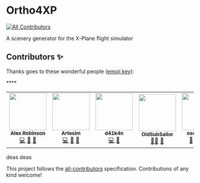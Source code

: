 # Ortho4XP
<!-- ALL-CONTRIBUTORS-BADGE:START - Do not remove or modify this section -->
[![All Contributors](https://img.shields.io/badge/all_contributors-4-orange.svg?style=flat-square)](#contributors-)
<!-- ALL-CONTRIBUTORS-BADGE:END -->
A scenery generator for the X-Plane flight simulator

## Contributors ✨

Thanks goes to these wonderful people ([emoji key](https://allcontributors.org/docs/en/emoji-key)):

<!-- ALL-CONTRIBUTORS-LIST:START - Do not remove or modify this section -->
<!-- prettier-ignore-start -->
<!-- markdownlint-disable -->
<table>
  <tr>
    <td align="center"><a href="https://github.com/girotobial"><img src="https://avatars.githubusercontent.com/u/57213333?v=4?s=100" width="100px;" alt=""/><br /><sub><b>Alex Robinson</b></sub></a><br /><a href="https://github.com/Ortho4XP/Ortho4XP/commits?author=girotobial" title="Code">💻</a> <a href="#ideas-girotobial" title="Ideas, Planning, & Feedback">🤔</a> <a href="#maintenance-girotobial" title="Maintenance">🚧</a></td>
    <td align="center"><a href="https://github.com/artesim"><img src="https://avatars.githubusercontent.com/u/38612405?v=4?s=100" width="100px;" alt=""/><br /><sub><b>Artesim</b></sub></a><br /><a href="https://github.com/Ortho4XP/Ortho4XP/commits?author=artesim" title="Code">💻</a> <a href="#ideas-artesim" title="Ideas, Planning, & Feedback">🤔</a> <a href="#maintenance-artesim" title="Maintenance">🚧</a></td>
    <td align="center"><a href="https://github.com/d41k4n"><img src="https://avatars.githubusercontent.com/u/6691087?v=4?s=100" width="100px;" alt=""/><br /><sub><b>d41k4n</b></sub></a><br /><a href="https://github.com/Ortho4XP/Ortho4XP/commits?author=d41k4n" title="Code">💻</a> <a href="#question-d41k4n" title="Answering Questions">💬</a></td>
    <td align="center"><a href="https://github.com/OldSubSailor"><img src="https://avatars.githubusercontent.com/u/54075170?v=4?s=100" width="100px;" alt=""/><br /><sub><b>OldSubSailor</b></sub></a><br /><a href="#ideas-OldSubSailor" title="Ideas, Planning, & Feedback">🤔</a><a href="#question-OldSubSailor" title="Answering Questions">💬</a> <a href="https://github.com/Ortho4XP/Ortho4XP/issues?q=author%3AOldSubSailor" title="Bug reports">🐛</a></td>****
    <td align="center"><a href="https://github.com/oscarpilote"><img src="https://avatars.githubusercontent.com/u/24352598?v=4?s=100" width="100px;" alt=""/><br /><sub><b>oscarpilote</b></sub></a><br /><a href="#ideas-oscarpilote" title="Ideas, Planning, & Feedback">🤔</a> <a href="https://github.com/Ortho4XP/Ortho4XP/commits?author=oscarpilote" title="Code">💻</a> <a href="#design-oscarpilote" title="Design">🎨</a> <a href="#question-oscarpilote" title="Answering Questions">💬</a></td>
    <td align="center"><a href="https://github.com/chriskilding"><img src="https://avatars.githubusercontent.com/u/590569?v=4?s=100" width="100px;" alt=""/><br /><sub><b>Chris Kilding</b></sub></a><br /><a href="#infra-chriskilding" title="Infrastructure (Hosting, Build-Tools, etc)">🚇</a> <a href="https://github.com/Ortho4XP/Ortho4XP/commits?author=chriskilding" title="Code">💻</a></td>
  </tr>
</table>
deas
<!-- markdownlint-restore -->
<!-- prettier-ignore-end -->deas

<!-- ALL-CONTRIBUTORS-LIST:END -->

This project follows the [all-contributors](https://github.com/all-contributors/all-contributors) specification. Contributions of any kind welcome!
